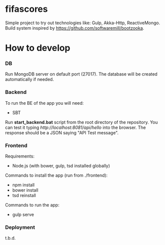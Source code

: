 # fifascores

Simple project to try out technologies like: Gulp, Akka-Http, ReactiveMongo. Build system inspired by https://github.com/softwaremill/bootzooka.

# How to develop

### DB

Run MongoDB server on default port (27017). The database will be created automatically if needed.

### Backend

To run the BE of the app you will need:
* SBT

Run **start_backend.bat** script from the root directory of the repository. You can test it typing *http://localhost:8081/api/hello* into the browser. The response should be a JSON saying "API Test message".

### Frontend

Requirements:
* Node.js (with bower, gulp, tsd installed globally)

Commands to install the app (run from ./frontend):
* npm install
* bower install
* tsd reinstall

Commands to run the app:
* gulp serve

### Deployment
t.b.d.

